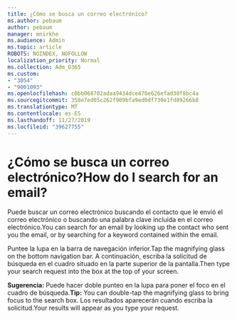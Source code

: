 ```yaml
---
title: ¿Cómo se busca un correo electrónico?
ms.author: pebaum
author: pebaum
manager: mnirkhe
ms.audience: Admin
ms.topic: article
ROBOTS: NOINDEX, NOFOLLOW
localization_priority: Normal
ms.collection: Adm_O365
ms.custom:
- "3054"
- "9001093"
ms.openlocfilehash: c0bb068702adaa9434dce478e626efad30f8bc4a
ms.sourcegitcommit: 358e7ed05c262f909bfa9ed0df730e1fd89266b8
ms.translationtype: MT
ms.contentlocale: es-ES
ms.lasthandoff: 11/27/2019
ms.locfileid: "39627755"
---
```

# <a name="how-do-i-search-for-an-email"></a><span data-ttu-id="f5dc3-102">¿Cómo se busca un correo electrónico?</span><span class="sxs-lookup"><span data-stu-id="f5dc3-102">How do I search for an email?</span></span>

<span data-ttu-id="f5dc3-103">Puede buscar un correo electrónico buscando el contacto que le envió el correo electrónico o buscando una palabra clave incluida en el correo electrónico.</span><span class="sxs-lookup"><span data-stu-id="f5dc3-103">You can search for an email by looking up the contact who sent you the email, or by searching for a keyword contained within the email.</span></span>

<span data-ttu-id="f5dc3-104">Puntee la lupa en la barra de navegación inferior.</span><span class="sxs-lookup"><span data-stu-id="f5dc3-104">Tap the magnifying glass on the bottom navigation bar.</span></span> <span data-ttu-id="f5dc3-105">A continuación, escriba la solicitud de búsqueda en el cuadro situado en la parte superior de la pantalla.</span><span class="sxs-lookup"><span data-stu-id="f5dc3-105">Then type your search request into the box at the top of your screen.</span></span> 

<span data-ttu-id="f5dc3-106">**Sugerencia:** Puede hacer doble punteo en la lupa para poner el foco en el cuadro de búsqueda.</span><span class="sxs-lookup"><span data-stu-id="f5dc3-106">**Tip:** You can double-tap the magnifying glass to bring focus to the search box.</span></span> <span data-ttu-id="f5dc3-107">Los resultados aparecerán cuando escriba la solicitud.</span><span class="sxs-lookup"><span data-stu-id="f5dc3-107">Your results will appear as you type your request.</span></span> 
